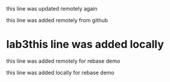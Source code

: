this line was updated remotely again

this line was added remotely from github
# lab3this line was added locally
this line was added remotely for rebase demo

this line was added locally for rebase demo
